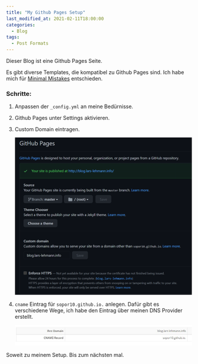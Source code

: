 ```yaml
---
title: "My Github Pages Setup"
last_modified_at: 2021-02-11T18:00:00
categories:
  - Blog
tags:
  - Post Formats
---
```


Dieser Blog ist eine Github Pages Seite.

Es gibt diverse Templates, die kompatibel zu Github Pages sind.
Ich habe mich für [Minimal Mistakes](https://github.com/mmistakes/mm-github-pages-starter) entschieden.

### Schritte:
1. Anpassen der `_config.yml` an meine Bedürnisse.
2. Github Pages unter Settings aktivieren.
3. Custom Domain eintragen.

   ![Screenshot Github Pages Settings](./../assets/images/GithubPagesSettingsScreenshot.jpg "Githubs Pages Setup")

4.  `cname` Eintrag für `sopor10.github.io.` anlegen.
    Dafür gibt es verschiedene Wege, ich habe den Eintrag über meinen DNS Provider erstellt. 
    
    ![Cname Eintrag](./../assets/images/CnameEntry.JPG "Cname Entry")


Soweit zu meinem Setup. 
Bis zum nächsten mal.